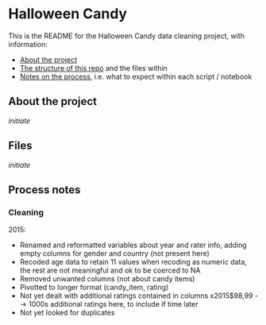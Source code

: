 # Halloween Candy  

This is the README for the Halloween Candy data cleaning project, with information:
* [About the project](#About-the-project)
* [The structure of this repo](#Files) and the files within
* [Notes on the process](#Process-notes), i.e. what to expect within each script / notebook

## About the project

_initiate_

## Files

_initiate_

## Process notes

### Cleaning

2015:
* Renamed and reformatted variables about year and rater info, adding empty columns for gender and country (not present here)
* Recoded age data to retain 11 values when recoding as numeric data, the rest are not meaningful and ok to be coerced to NA
* Removed unwanted columns (not about candy items)
* Pivotted to longer format (candy_item, rating)
* Not yet dealt with additional ratings contained in columns x2015$98,99 --> 1000s additional ratings here, to include if time later
* Not yet looked for duplicates

